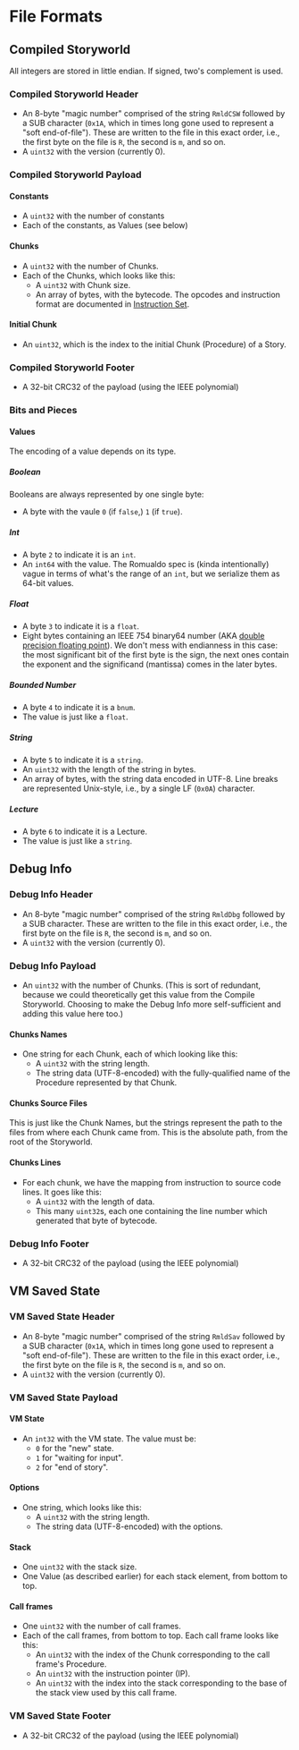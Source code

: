 # File Formats

## Compiled Storyworld

All integers are stored in little endian. If signed, two's complement is used.

### Compiled Storyworld Header

* An 8-byte "magic number" comprised of the string `RmldCSW` followed by a SUB
  character (`0x1A`, which in times long gone used to represent a "soft
  end-of-file"). These are written to the file in this exact order, i.e., the
  first byte on the file is `R`, the second is `m`, and so on.
* A `uint32` with the version (currently 0).

### Compiled Storyworld Payload

#### Constants

* A `uint32` with the number of constants
* Each of the constants, as Values (see below)

#### Chunks

* A `uint32` with the number of Chunks.
* Each of the Chunks, which looks like this:
    * A `uint32` with Chunk size.
    * An array of bytes, with the bytecode. The opcodes and instruction format
      are documented in [Instruction Set](instruction_set.md).

#### Initial Chunk

* An `uint32`, which is the index to the initial Chunk (Procedure) of a Story.

### Compiled Storyworld Footer

* A 32-bit CRC32 of the payload (using the IEEE polynomial)

### Bits and Pieces

#### Values

The encoding of a value depends on its type.

##### Boolean

Booleans are always represented by one single byte:

* A byte with the vaule `0` (if `false`,) `1` (if `true`).

##### Int

* A byte `2` to indicate it is an `int`.
* An `int64` with the value. The Romualdo spec is (kinda intentionally) vague in
  terms of what's the range of an `int`, but we serialize them as 64-bit values.

##### Float

* A byte `3` to indicate it is a `float`.
* Eight bytes containing an IEEE 754 binary64 number (AKA [double precision
  floating
  point](https://en.wikipedia.org/wiki/Double-precision_floating-point_format)).
  We don't mess with endianness in this case: the most significant bit of the
  first byte is the sign, the next ones contain the exponent and the significand
  (mantissa) comes in the later bytes.

##### Bounded Number

* A byte `4` to indicate it is a `bnum`.
* The value is just like a `float`.

##### String

* A byte `5` to indicate it is a `string`.
* An `uint32` with the length of the string in bytes.
* An array of bytes, with the string data encoded in UTF-8. Line breaks are
  represented Unix-style, i.e., by a single LF (`0x0A`) character.

##### Lecture

* A byte `6` to indicate it is a Lecture.
* The value is just like a `string`.

## Debug Info

### Debug Info Header

* An 8-byte "magic number" comprised of the string `RmldDbg` followed by a SUB
  character. These are written to the file in this exact order, i.e., the
  first byte on the file is `R`, the second is `m`, and so on.
* A `uint32` with the version (currently 0).

### Debug Info Payload

* An `uint32` with the number of Chunks. (This is sort of redundant, because we
  could theoretically get this value from the Compile Storyworld. Choosing to
  make the Debug Info more self-sufficient and adding this value here too.)

#### Chunks Names

* One string for each Chunk, each of which looking like this:
    * A `uint32` with the string length.
    * The string data (UTF-8-encoded) with the fully-qualified name of the
      Procedure represented by that Chunk.

#### Chunks Source Files

This is just like the Chunk Names, but the strings represent the path to the
files from where each Chunk came from. This is the absolute path, from the root
of the Storyworld.

#### Chunks Lines

* For each chunk, we have the mapping from instruction to source code lines. It
  goes like this:
    * A `uint32` with the length of data.
    * This many `uint32`s, each one containing the line number which generated
      that byte of bytecode.

### Debug Info Footer

* A 32-bit CRC32 of the payload (using the IEEE polynomial)

## VM Saved State

### VM Saved State Header

* An 8-byte "magic number" comprised of the string `RmldSav` followed by a SUB
  character (`0x1A`, which in times long gone used to represent a "soft
  end-of-file"). These are written to the file in this exact order, i.e., the
  first byte on the file is `R`, the second is `m`, and so on.
* A `uint32` with the version (currently 0).

### VM Saved State Payload

#### VM State

* An `int32` with the VM state. The value must be:
    * `0` for the "new" state.
    * `1` for "waiting for input".
    * `2` for "end of story".

#### Options

* One string, which looks like this:
    * A `uint32` with the string length.
    * The string data (UTF-8-encoded) with the options.

#### Stack

* One `uint32` with the stack size.
* One Value (as described earlier) for each stack element, from bottom to top.

#### Call frames

* One `uint32` with the number of call frames.
* Each of the call frames, from bottom to top. Each call frame looks like this:
    * An `uint32` with the index of the Chunk corresponding to the call frame's Procedure.
    * An `uint32` with the instruction pointer (IP).
    * An `uint32` with the index into the stack corresponding to the base of the
      stack view used by this call frame.

### VM Saved State Footer

* A 32-bit CRC32 of the payload (using the IEEE polynomial)
